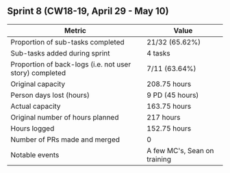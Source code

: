 ## Sprint 8 (CW18-19, April 29 - May 10)

| Metric                                                  | Value                         |
| ------------------------------------------------------- | ----------------------------- |
| Proportion of sub-tasks completed                       | 21/32 (65.62%)                |
| Sub-tasks added during sprint                           | 4 tasks                      |
| Proportion of back-logs (i.e. not user story) completed | 7/11 (63.64%)                |
| Original capacity                                       | 208.75 hours                   |
| Person days lost (hours)                                | 9 PD (45 hours)           |
| Actual capacity                                         | 163.75 hours                   |
| Original number of hours planned                        | 217 hours                   |
| Hours logged                                            | 152.75 hours                   |
| Number of PRs made and merged                           | 0                            |
| Notable events                                          | A few MC's, Sean on training|
